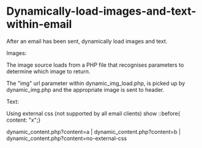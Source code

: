 # Dynamically-load-images-and-text-within-email

After an email has been sent, dynamically load images and text.

Images:

The image source loads from a PHP file that recognises parameters to determine which image to return.

The "img" url parameter within dynamic_img_load.php, is picked up by dynamic_img.php and the appropriate image is sent to header.

Text:

Using external css (not supported by all email clients) show ::before{ content: "x";}

dynamic_content.php?content=a | dynamic_content.php?content=b | dynamic_content.php?content=no-external-css
